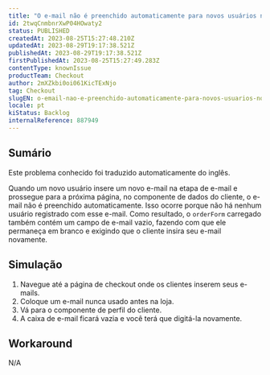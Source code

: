 ```yaml
---
title: "O e-mail não é preenchido automaticamente para novos usuários no checkout-ui"
id: 2twqCnmbnrXwP04HOwaty2
status: PUBLISHED
createdAt: 2023-08-25T15:27:48.210Z
updatedAt: 2023-08-29T19:17:38.521Z
publishedAt: 2023-08-29T19:17:38.521Z
firstPublishedAt: 2023-08-25T15:27:49.283Z
contentType: knownIssue
productTeam: Checkout
author: 2mXZkbi0oi061KicTExNjo
tag: Checkout
slugEN: o-email-nao-e-preenchido-automaticamente-para-novos-usuarios-no-checkoutui
locale: pt
kiStatus: Backlog
internalReference: 887949
---
```


## Sumário

<div class="alert alert-info">
  <p>Este problema conhecido foi traduzido automaticamente do inglês.</p>
</div>


Quando um novo usuário insere um novo e-mail na etapa de e-mail e prossegue para a próxima página, no componente de dados do cliente, o e-mail não é preenchido automaticamente.
Isso ocorre porque não há nenhum usuário registrado com esse e-mail. Como resultado, o `orderForm` carregado também contém um campo de e-mail vazio, fazendo com que ele permaneça em branco e exigindo que o cliente insira seu e-mail novamente.

## Simulação



1. Navegue até a página de checkout onde os clientes inserem seus e-mails.
2. Coloque um e-mail nunca usado antes na loja.
3. Vá para o componente de perfil do cliente.
4. A caixa de e-mail ficará vazia e você terá que digitá-la novamente.

##

## Workaround


N/A






